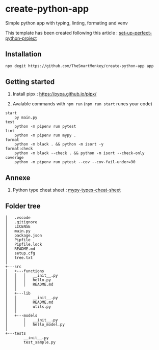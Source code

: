 # create-python-app

Simple python app with typing, linting, formating and venv

This template has been created following this article : [set-up-perfect-python-project](https://sourcery.ai/blog/python-best-practices)

## Installation

```sh
npx degit https://github.com/TheSmartMonkey/create-python-app app
```

## Getting started

1. Install pipx : https://pypa.github.io/pipx/

1. Avalable commands with `npm run` (`npm run start` runes your code)

```
start
    py main.py
test
    python -m pipenv run pytest
lint
    python -m pipenv run mypy .
format
    python -m black . && python -m isort -y
format:check
    python -m black --check . && python -m isort --check-only
coverage
    python -m pipenv run pytest --cov --cov-fail-under=90
```

## Annexe

1. Python type cheat sheet : [mypy-types-cheat-sheet](https://mypy.readthedocs.io/en/latest/cheat_sheet_py3.html)

## Folder tree

```
│   .vscode
│   .gitignore
│   LICENSE
│   main.py
│   package.json
│   Pipfile
│   Pipfile.lock
│   README.md
│   setup.cfg
│   tree.txt
│
+---src
│   +---functions
│   │   │   __init__.py
│   │   │   hello.py
│   │   │   README.md
│   │           
│   +---lib
│   │       __init__.py
│   │       README.md
│   │       utils.py
│   │       
│   +---models
│       │   __init__.py
│       │   hello_model.py
│
+---tests
        __init__.py
        test_sample.py
```
